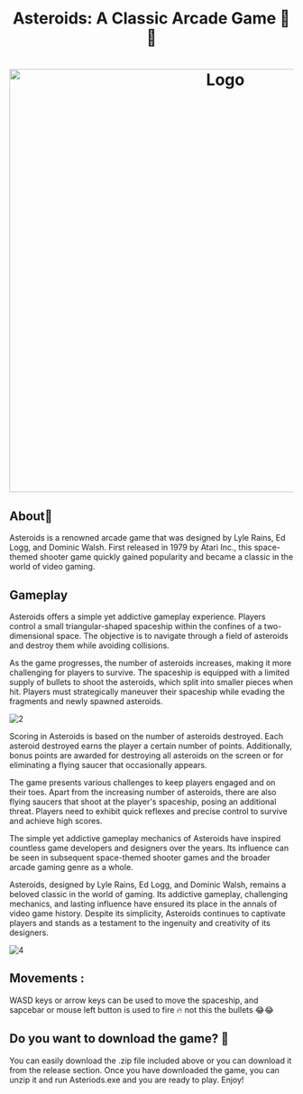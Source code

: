 
<h1 align="center" >Asteroids: A Classic Arcade Game 🚀🌑</h1>

<h1 align="center" ><img src="https://github.com/MANISH-SAHANI/Asteroids-Game/assets/91081774/5e0828f2-a99c-4987-835b-2a6d9602a274" alt="Logo" width="750" /></h1>

<h2> About🚀</h2>
Asteroids is a renowned arcade game that was designed by Lyle Rains, Ed Logg, and Dominic Walsh. First released in 1979 by Atari Inc., this space-themed shooter game quickly gained popularity and became a classic in the world of video gaming.

<h2> Gameplay</h2>
Asteroids offers a simple yet addictive gameplay experience. Players control a small triangular-shaped spaceship within the confines of a two-dimensional space. The objective is to navigate through a field of asteroids and destroy them while avoiding collisions.

As the game progresses, the number of asteroids increases, making it more challenging for players to survive. The spaceship is equipped with a limited supply of bullets to shoot the asteroids, which split into smaller pieces when hit. Players must strategically maneuver their spaceship while evading the fragments and newly spawned asteroids.


![2](https://github.com/MANISH-SAHANI/Asteroids-Game/assets/91081774/7a939a88-dd2d-489d-a17c-f65b4f7cd4b8)


Scoring in Asteroids is based on the number of asteroids destroyed. Each asteroid destroyed earns the player a certain number of points. Additionally, bonus points are awarded for destroying all asteroids on the screen or for eliminating a flying saucer that occasionally appears.

The game presents various challenges to keep players engaged and on their toes. Apart from the increasing number of asteroids, there are also flying saucers that shoot at the player's spaceship, posing an additional threat. Players need to exhibit quick reflexes and precise control to survive and achieve high scores.

The simple yet addictive gameplay mechanics of Asteroids have inspired countless game developers and designers over the years. Its influence can be seen in subsequent space-themed shooter games and the broader arcade gaming genre as a whole.

Asteroids, designed by Lyle Rains, Ed Logg, and Dominic Walsh, remains a beloved classic in the world of gaming. Its addictive gameplay, challenging mechanics, and lasting influence have ensured its place in the annals of video game history. Despite its simplicity, Asteroids continues to captivate players and stands as a testament to the ingenuity and creativity of its designers.


![4](https://github.com/MANISH-SAHANI/Asteroids-Game/assets/91081774/58c1f8d9-a004-4906-92d9-795b4e82deb0)


<h2> Movements :</h2>
WASD keys or arrow keys can be used to move the spaceship, and sapcebar or mouse left button is used to fire ‎️‍🔥 not this the bullets 😂😂

<h2> Do you want to download the game? 💫 </h2>

You can easily download the .zip file included above or you can download it from the release section. Once you have downloaded the game, you can unzip it and run Asteriods.exe and you are ready to play. Enjoy!
